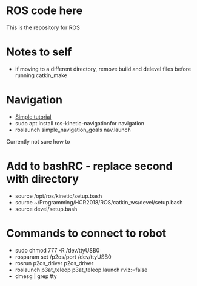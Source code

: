 # ROS code here
This is the repository for ROS

# Notes to self
* if moving to a different directory, remove build and delevel files before running catkin_make

# Navigation
* [Simple tutorial](http://wiki.ros.org/navigation/Tutorials/SendingSimpleGoals)
* sudo apt install ros-kinetic-navigationfor navigation
* roslaunch simple_navigation_goals nav.launch

Currently not sure how to 
# Add to bashRC - replace second with directory
* source /opt/ros/kinetic/setup.bash
* source ~/Programming/HCR2018/ROS/catkin_ws/devel/setup.bash
* source devel/setup.bash

 # Commands to connect to robot
* sudo chmod 777 -R /dev/ttyUSB0 
* rosparam set /p2os/port /dev/ttyUSB0 
* rosrun p2os_driver p2os_driver
* roslaunch p3at_teleop p3at_teleop.launch rviz:=false
* dmesg | grep tty

